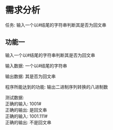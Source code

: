 # 需求分析

任务: 输入一个以#结尾的字符串判断其是否为回文串

## 功能一

输入一个以#结尾的字符串判断其是否为回文串

输入数据: 一个以#结尾的字符串

输出数据: 其是否为回文串

程序所能达到的功能: 输出二进制序列转换的八进制数

测试数据:  
    正确的输入: 1001#  
    正确的输出: 是回文串   
    正确的输入: 1001.111#  
    正确的输出: 不是回文串     
